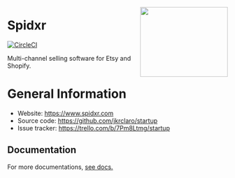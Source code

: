 <a href='https://github.com/jkrclaro/spidxr'><img src='https://github.com/jkrclaro/spidxr/blob/master/static/img/spidxr.png' align='right' width='200' height='160' /></a>

# Spidxr
[![CircleCI](https://circleci.com/gh/jkrclaro/spidxr/tree/master.svg?style=svg&circle-token=6e39dbce5406cefdb75a5cd1e6eec03c225c055d)](https://circleci.com/gh/jkrclaro/spidxr/tree/master)

Multi-channel selling software for Etsy and Shopify.

# General Information
- Website: https://www.spidxr.com
- Source code: https://github.com/jkrclaro/startup
- Issue tracker: https://trello.com/b/7Pm8Ltmg/startup

## Documentation

For more documentations, [see docs.](https://github.com/jkrclaro/spidxr/tree/master/docs)

